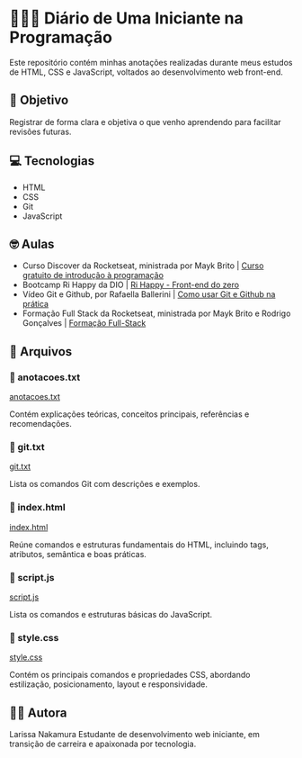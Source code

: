 # 👩🏻‍💻 Diário de Uma Iniciante na Programação

Este repositório contém minhas anotações realizadas durante meus estudos de HTML, CSS e JavaScript, voltados ao desenvolvimento web front-end.

## 🎯 Objetivo

Registrar de forma clara e objetiva o que venho aprendendo para facilitar revisões futuras.

## 💻 Tecnologias

- HTML
- CSS
- Git
- JavaScript

## 🤓 Aulas

- Curso Discover da Rocketseat, ministrada por Mayk Brito | [Curso gratuito de introdução à programação](https://www.rocketseat.com.br/discover)
- Bootcamp Ri Happy da DIO | [Ri Happy - Front-end do zero](https://web.dio.me/track/f31d0ec6-b46a-47d6-b5ec-5dcd3766dacb)
- Vídeo Git e Github, por Rafaella Ballerini | [Como usar Git e Github na prática](https://www.youtube.com/watch?v=UBAX-13g8OM&t=828s) 
- Formação Full Stack da Rocketseat, ministrada por Mayk Brito e Rodrigo Gonçalves | [Formação Full-Stack](https://www.rocketseat.com.br/formacao/fullstack) 

## 📄 Arquivos

### 💙 anotacoes.txt

[anotacoes.txt](./anotacoes.txt)

Contém explicações teóricas, conceitos principais, referências e recomendações.

### 💙 git.txt

[git.txt](./git.txt)

Lista os comandos Git com descrições e exemplos.

### 🧡 index.html

[index.html](./index.html)

Reúne comandos e estruturas fundamentais do HTML, incluindo tags, atributos, semântica e boas práticas.

### 💛 script.js

[script.js](./script.js)

Lista os comandos e estruturas básicas do JavaScript.

### 💜 style.css

[style.css](./style.css)

Contém os principais comandos e propriedades CSS, abordando estilização, posicionamento, layout e responsividade.

## 👩🏻 Autora

Larissa Nakamura
Estudante de desenvolvimento web iniciante, em transição de carreira e apaixonada por tecnologia.